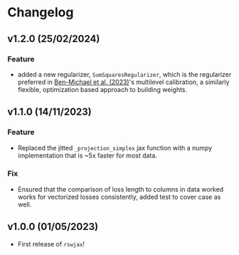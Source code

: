 # Changelog

<!--next-version-placeholder-->

## v1.2.0 (25/02/2024)

### Feature

- added a new regularizer, `SumSquaresRegularizer`, which is the regularizer preferred in [Ben-Michael et al. (2023)](https://www.cambridge.org/core/journals/political-analysis/article/multilevel-calibration-weighting-for-survey-data/CCB1183BA82E7589F4187DE23406C153?utm_source=pocket_saves)'s
multilevel calibration, a similarly flexible, optimization based approach to building weights.

## v1.1.0 (14/11/2023)

### Feature

- Replaced the jitted `_projection_simplex` jax function with a numpy implementation that is ~5x faster for most data.

### Fix

- Ensured that the comparison of loss length to columns in data worked works for vectorized losses consistently, added test to cover case as well.


## v1.0.0 (01/05/2023)

- First release of `rswjax`!
